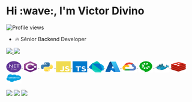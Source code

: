 <h1 align="left">Hi :wave:, I'm Victor Divino</h1>
<p align="left"> <img src="https://komarev.com/ghpvc/?username=victordivino&color=yellow" alt="Profile views" /> </p>

- 🔥 Sênior Backend Developer
<!-- - 🔭 I’m currently working on [Mobills](https://www.linkedin.com/company/mobills-labs)) -->

<div>
  <a href="https://github.com/victordivino">
  <img height="180em" src="https://github-readme-stats.vercel.app/api?username=victordivino&show_icons=true&theme=dracula&include_all_commits=true&count_private=true"/>
  <img height="180em" src="https://github-readme-stats.vercel.app/api/top-langs/?username=victordivino&layout=compact&langs_count=6&theme=dracula"/>
</div>
<div style="display: inline_block"><br>
   <img align="center" alt="Victor-Dotnetcore" height="30" width="40" src="https://raw.githubusercontent.com/devicons/devicon/master/icons/dotnetcore/dotnetcore-original.svg">
  <img align="center" alt="Victor-Csharp" height="30" width="40" src="https://raw.githubusercontent.com/devicons/devicon/master/icons/csharp/csharp-original.svg">
  <img align="center" alt="Victor-Python" height="30" width="40" src="https://raw.githubusercontent.com/devicons/devicon/master/icons/python/python-original.svg">
  <img align="center" alt="Victor-Js" height="30" width="40" src="https://raw.githubusercontent.com/devicons/devicon/master/icons/javascript/javascript-plain.svg">
  <img align="center" alt="Victor-Ts" height="30" width="40" src="https://raw.githubusercontent.com/devicons/devicon/master/icons/typescript/typescript-plain.svg">
  <img align="center" alt="Victor-Dart" height="30" width="40" src="https://raw.githubusercontent.com/devicons/devicon/master/icons/dart/dart-original.svg">
   <img align="center" alt="Victor-Azure" height="30" width="40" src="https://raw.githubusercontent.com/devicons/devicon/master/icons/azure/azure-original.svg">
  <img align="center" alt="Victor-GCP" height="30" width="40" src="https://raw.githubusercontent.com/devicons/devicon/master/icons/googlecloud/googlecloud-original.svg">
  <img align="center" alt="Victor-Cucumber" height="30" width="40" src="https://raw.githubusercontent.com/devicons/devicon/master/icons/cucumber/cucumber-plain.svg">
   <img align="center" alt="Victor-Docker" height="30" width="40" src="https://raw.githubusercontent.com/devicons/devicon/master/icons/docker/docker-original.svg">
   <img align="center" alt="Victor-Redis" height="30" width="40" src="https://raw.githubusercontent.com/devicons/devicon/master/icons/redis/redis-original.svg">
   <img align="center" alt="Victor-Salesforce" height="30" width="40" src="https://raw.githubusercontent.com/devicons/devicon/master/icons/salesforce/salesforce-original.svg">
</div>
<br>
<div> 
  <a href = "mailto:victordoamordivino@gmail.com"><img src="https://img.shields.io/badge/-Gmail-%23333?style=for-the-badge&logo=gmail&logoColor=white" target="_blank"></a>
  <a href="https://www.linkedin.com/in/victordivino" target="_blank"><img src="https://img.shields.io/badge/-LinkedIn-%230077B5?style=for-the-badge&logo=linkedin&logoColor=white" target="_blank"></a> 
<a href="https://instagram.com/victordoamordivino" target="_blank"><img src="https://img.shields.io/badge/-Instagram-%23E4405F?style=for-the-badge&logo=instagram&logoColor=white" target="_blank"></a>
  <!--
**victorDivino/victorDivino** is a ✨ _special_ ✨ repository because its `README.md` (this file) appears on your GitHub profile.

Here are some ideas to get you started:

- 🔭 I’m currently working on ...
- 🌱 I’m currently learning ...
- 👯 I’m looking to collaborate on ...
- 🤔 I’m looking for help with ...
- 💬 Ask me about ...
- 📫 How to reach me: ...
- 😄 Pronouns: ...
- ⚡ Fun fact: ...
-->
